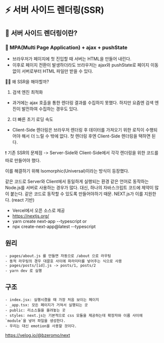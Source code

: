 # ⚡ 서버 사이드 렌더링(SSR)

## 📌 서버 사이드 렌더링이란?

### 🔷 MPA(Multi Page Application) + ajax + pushState

- 브라우저가 페이지에 첫 진입할 때 서버는 HTML을 만들어 내린다.
- 이후로 페이지 전환이 발생하더라도 브라우저는 ajax와 pushState로 페이지 이동 없이 서버로부터 HTML 파일만 받을 수 있다.

🤷‍♂️ 왜 SSR을 해야할까?

1. 검색 엔진 최적화
 - 과거에는 ajax 호출을 통한 렌더링 결과를 수집하지 못했다. 하지만 요즘엔 검색 엔진이 발전하여 수집하는 경우도 있다.

2. 더 빠른 초기 로딩 속도
 - Client-Side 렌더링은 브라우저 렌더링 후 데이터를 가져오기 위한 로직이 수행되어야 해서 더 느릴 수 밖에 없다. 첫 렌더링 후엔 Client-Side 렌더링을 택하면 된다.

❗ 기존 SSR의 문제점
-> Server-Side와 Client-Side에서 각각 렌더링을 위한 코드를 따로 만들어야 했다.

이를 해결하기 위해 Isomorphic(Universal)이라는 방식이 등장했다.

같은 코드로 Server와 Client에서 동일하게 실행되는 환경
같은 언어로 동작하는 Node.js를 서버로 사용하는 경우가 많다.
대신, 하나의 자바스크립트 코드에 제약이 많이 붙는다. 같은 코드로 동작할 수 있도록 만들어야하기 때문.
NEXT.js가 이를 지원한다. (react 기반)

- Vercel에서 오픈 소스로 제공
- https://nextjs.org/
- yarn create next-app --typescript
or
- npx create-next-app@latest --typescript

## 원리
    - pages/about.js 를 만들면 자동으로 /about 으로 라우팅
    - 동적 라우팅의 경우 대괄호 사이에 파라미터를 넣어주는 식으로 사용
    - pages/posts/[id].js -> posts/1, posts/2
    - yarn dev 로 실행

## 구조
    - index.jsx: 실행시켰을 때 가장 처음 보이는 페이지
    - _app.tsx: 모든 페이지가 거쳐서 실행되는 곳
    - public: 리소스들을 올려놓는 곳
    - styles: next.js는 기본적으로 css 모듈을 제공하는데 확장자와 이름 사이에 `module`을 넣어 파일을 생성한다.
    - 우리는 대신 emotion을 사용할 것이다.

https://velog.io/@bzeromo/next
